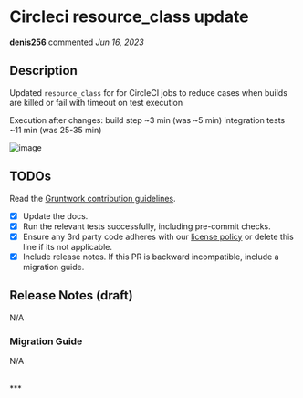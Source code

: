 # Circleci resource_class update

**denis256** commented *Jun 16, 2023*

<!-- Prepend '[WIP]' to the title if this PR is still a work-in-progress. Remove it when it is ready for review! -->

## Description

Updated `resource_class` for for CircleCI jobs to reduce cases when builds are killed or fail with timeout on test execution

Execution after changes:
build step ~3 min (was ~5 min)
integration tests ~11 min (was 25-35 min)

![image](https://github.com/gruntwork-io/terragrunt/assets/10694338/cfe282fb-9ab4-4e2a-9073-4c021d23dfef)


<!-- Description of the changes introduced by this PR. -->

## TODOs

Read the [Gruntwork contribution guidelines](https://gruntwork.notion.site/Gruntwork-Coding-Methodology-02fdcd6e4b004e818553684760bf691e).

- [x] Update the docs.
- [x] Run the relevant tests successfully, including pre-commit checks.
- [x] Ensure any 3rd party code adheres with our [license policy](https://www.notion.so/gruntwork/Gruntwork-licenses-and-open-source-usage-policy-f7dece1f780341c7b69c1763f22b1378) or delete this line if its not applicable.
- [x] Include release notes. If this PR is backward incompatible, include a migration guide.

## Release Notes (draft)

<!-- One-line description of the PR that can be included in the final release notes. -->
N/A
### Migration Guide
N/A

<!-- Important: If you made any backward incompatible changes, then you must write a migration guide! -->


<br />
***


